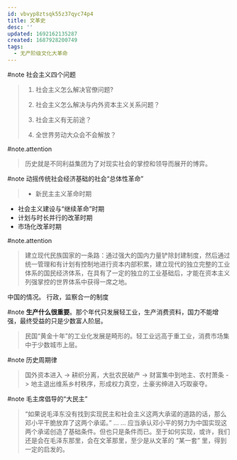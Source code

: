 ```yaml
---
id: vbvyp8ztsqk55z37qyc74p4
title: 文革史
desc: ''
updated: 1692162135287
created: 1687928200749
tags:
  - 无产阶级文化大革命
---
```


#note 社会主义四个问题
> 1. 社会主义怎么解决官僚问题?
> 
> 2. 社会主义怎么解决与内外资本主义关系问题？
> 
> 3. 社会主义有无前途？
> 
> 4. 全世界劳动大众会不会解放？

#note.attention 
> 历史就是不同利益集团为了对现实社会的掌控和领导而展开的博弈。

#note 动摇传统社会经济基础的社会“总体性革命”
> - 新民主主义革命时期
- 社会主义建设与“继续革命”时期
- 计划与时长并行的改革时期
- 市场化改革时期

#note.attention
> 建立现代民族国家的一条路：通过强大的国内力量铲除封建制度，然后通过统一管理和有计划有控制地进行资本内部积累，建立现代的独立完整的工业体系的国民经济体系，在具有了一定的独立的工业基础后，才能在资本主义列强掌控的世界体系中获得一席之地。

中国的情况。
行政，监察合一的制度

#note **生产什么很重要**。那个年代只发展轻工业，生产消费资料，国力不能增强，最终受益的只是少数富人阶层。
> 民国“黄金十年”的工业化发展是畸形的。轻工业远高于重工业，消费市场集中于少数城市上层。

#note 历史周期律
> 国外资本进入 -> 耕织分离，大批农民破产 -> 财富集中到地主、农村萧条 -> 地主退出维系乡村秩序，形成权力真空，土豪劣绅进入巧取豪夺。

#note 毛主席倡导的“大民主”
> “如果说毛泽东没有找到实现民主和社会主义这两大承诺的道路的话，那么邓小平干脆放弃了这两个承诺。” ... ... 应当承认邓小平的努力为中国实现这两个承诺创造了基础条件。但也只是条件而已。至于如何实现，或许，我们还是会在毛泽东那里，会在文革那里，至少是从文革的 “某一套” 里，得到一定的启发的。

